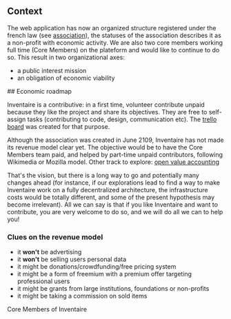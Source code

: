 <!-- LANG:EN, title="Economic model"-->
 
## Context

The web application has now an organized structure registered under the french law (see [association](https://wiki.inventaire.io/wiki/Association)), the statuses of the association describes it as a non-profit with economic activity. We are also two core members working full time (Core Members) on the plateform and would like to continue to do so.  This result in two organizational axes:
- a public interest mission
- an obligation of economic viability

## Economic roadmap

Inventaire is a contributive: in a first time, volunteer contribute unpaid because they like the project and share its objectives. They are free to self-assign tasks (contributing to code, design, communication etc). The [trello board](https://trello.com/b/0lKcsZDj/inventaire-roadmap) was created for that purpose.

Although the association was created in June 2109, Inventaire has not made its revenue model clear yet. The objective would be to have the Core Members team paid, and helped by part-time unpaid contributors, following Wikimedia or Mozilla model. Other track to explore: [open value accounting](http://p2pfoundation.net/Open_Value_Accounting)

That's the vision, but there is a long way to go and potentially many changes ahead (for instance, if our explorations lead to find a way to make Inventaire work on a fully decentralized architecture, the infrastructure costs would be totally different, and some of the present hypothesis may become irrelevant). All we can say is that if you like Inventaire and want to contribute, you are very welcome to do so, and we will do all we can to help you!

### Clues on the revenue model

- it **won't** be advertising
- it **won't** be selling users personal data
- it might be donations/crowdfunding/free pricing system
- it might be a form of freemium with a premium offer targeting professional users
- it might be grants from large institutions, foundations or non-profits
- it might be taking a commission on sold items

Core Members of Inventaire